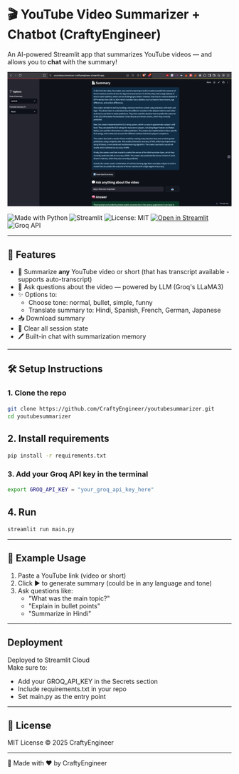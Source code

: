 # 🎬 YouTube Video Summarizer + Chatbot (CraftyEngineer)

An AI-powered Streamlit app that summarizes YouTube videos — and allows you to **chat** with the summary!  


![Banner](https://github.com/CraftyEngineer/youtubesummarizer/blob/main/ui_ss.png?raw=true)

![Made with Python](https://img.shields.io/badge/Made%20with-Python-1f425f.svg)
![Streamlit](https://img.shields.io/badge/Built%20with-Streamlit-orange)
![License: MIT](https://img.shields.io/badge/License-MIT-yellow.svg)
[![Open in Streamlit](https://static.streamlit.io/badges/streamlit_badge_black_white.svg)](https://youtubesummarizer-craftyengineer.streamlit.app/)
![Groq API](https://img.shields.io/badge/API-Groq-blue)


---

## 🚀 Features

- 🔗 Summarize **any** YouTube video or short (that has transcript available - supports auto-transcript)
- 🤖 Ask questions about the video — powered by LLM (Groq's LLaMA3)
- ✨ Options to:
  - Choose tone: normal, bullet, simple, funny
  - Translate summary to: Hindi, Spanish, French, German, Japanese
- 📥 Download summary
- 🧼 Clear all session state
- 🖊️ Built-in chat with summarization memory


---

## 🛠 Setup Instructions

### 1. Clone the repo

```bash
git clone https://github.com/CraftyEngineer/youtubesummarizer.git
cd youtubesummarizer
```
## 2. Install requirements

```bash
pip install -r requirements.txt
```
### 3. Add your Groq API key in the terminal

```bash
export GROQ_API_KEY = "your_groq_api_key_here"
```
## 4. Run

```bash
streamlit run main.py
```

---

## 🧠 Example Usage

1. Paste a YouTube link (video or short)
2. Click ▶️ to generate summary (could be in any language and tone)
3. Ask questions like:
   - "What was the main topic?"
   - "Explain in bullet points"
   - "Summarize in Hindi"
  
---

## Deployment
Deployed to Streamlit Cloud  
Make sure to:
  - Add your GROQ_API_KEY in the Secrets section
  - Include requirements.txt in your repo
  - Set main.py as the entry point

---

## 📄 License
MIT License © 2025 CraftyEngineer

---
🙌 Made with ❤️ by CraftyEngineer

  
